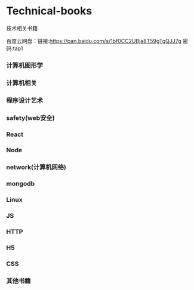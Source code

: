 # Technical-books
技术相关书籍

百度云网盘：链接:https://pan.baidu.com/s/1bf0CC2UBja8T59gTgQJJ7g  密码:tap1

### 计算机图形学
### 计算机相关
### 程序设计艺术
### safety(web安全)
### React
### Node
### network(计算机网络)
### mongodb
### Linux
### JS
### HTTP
### H5
### CSS
### 其他书籍
